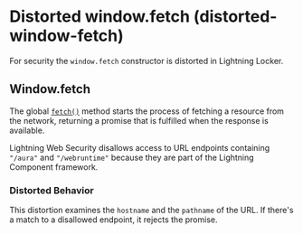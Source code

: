 # Distorted window.fetch (distorted-window-fetch)

For security the `window.fetch` constructor is distorted in Lightning Locker.

<!-- START generated embed: @locker/distortion/src/Window/docs/fetch-value.md -->
## Window.fetch

The global [`fetch()`](https://developer.mozilla.org/en-US/docs/Web/API/fetch) method starts the process of fetching a resource from the network, returning a promise that is fulfilled when the response is available.

Lightning Web Security disallows access to URL endpoints containing `"/aura"` and `"/webruntime"` because they are part of the Lightning Component framework.

### Distorted Behavior

This distortion examines the `hostname` and the `pathname` of the URL. If there's a match to a disallowed endpoint, it rejects the promise.
<!-- END generated embed, please keep comment -->
